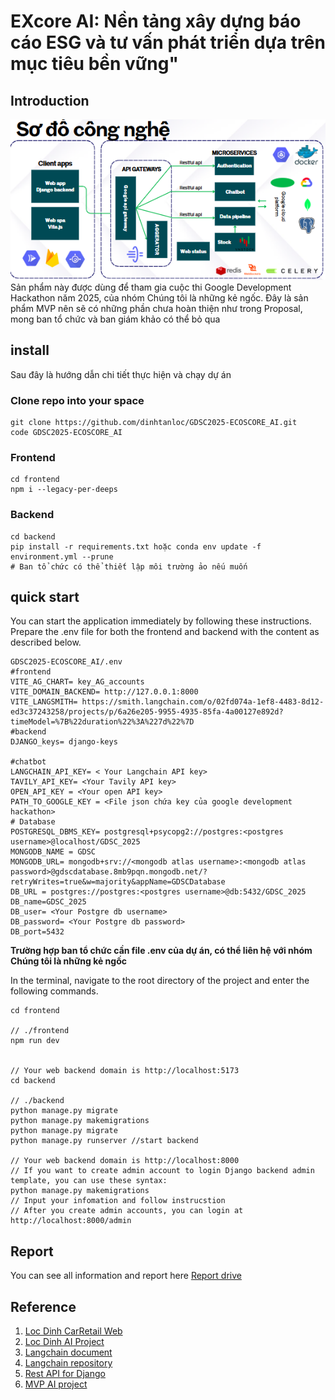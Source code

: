 # EXcore AI: Nền tảng xây dựng báo cáo ESG và tư vấn phát triển dựa trên mục tiêu bền vững"
## Introduction
![The project's web diagram and accompanying technologies.](images/project.png)
Sản phẩm này được dùng để tham gia cuộc thi Google Development Hackathon năm 2025, của nhóm Chúng tôi là những kẻ ngốc. Đây là sản phẩm MVP nên sẽ có những phần chưa hoàn thiện như trong Proposal, mong ban tổ chức và ban giám khảo có thể bỏ qua
## install
Sau đây là hướng dẫn chi tiết thực hiện và chạy dự án
### Clone repo into your space
```
git clone https://github.com/dinhtanloc/GDSC2025-ECOSCORE_AI.git
code GDSC2025-ECOSCORE_AI
```
### Frontend
```
cd frontend
npm i --legacy-per-deeps
```

### Backend
```
cd backend
pip install -r requirements.txt hoặc conda env update -f environment.yml --prune
# Ban tổ chức có thể thiết lập môi trường ảo nếu muốn

```

## quick start
You can start the application immediately by following these instructions.
Prepare the .env file for both the frontend and backend with the content as described below.
```
GDSC2025-ECOSCORE_AI/.env
#frontend
VITE_AG_CHART= key_AG_accounts
VITE_DOMAIN_BACKEND= http://127.0.0.1:8000
VITE_LANGSMITH= https://smith.langchain.com/o/02fd074a-1ef8-4483-8d12-ed3c37243258/projects/p/6a26e205-9955-4935-85fa-4a00127e892d?timeModel=%7B%22duration%22%3A%227d%22%7D
#backend
DJANGO_keys= django-keys

#chatbot
LANGCHAIN_API_KEY= < Your Langchain API key>
TAVILY_API_KEY= <Your Tavily API key>
OPEN_API_KEY = <Your open API key>
PATH_TO_GOOGLE_KEY = <File json chứa key của google development hackathon>
# Database
POSTGRESQL_DBMS_KEY= postgresql+psycopg2://postgres:<postgres username>@localhost/GDSC_2025
MONGODB_NAME = GDSC
MONGODB_URL= mongodb+srv://<mongodb atlas username>:<mongodb atlas password>@gdscdatabase.8mb9pqn.mongodb.net/?retryWrites=true&w=majority&appName=GDSCDatabase
DB_URL = postgres://postgres:<postgres username>@db:5432/GDSC_2025
DB_name=GDSC_2025
DB_user= <Your Postgre db username>
DB_password= <Your Postgre db password>
DB_port=5432

```
**Trường hợp ban tổ chức cần file .env của dự án, có thể liên hệ với nhóm Chúng tôi là những kẻ ngốc**


In the terminal, navigate to the root directory of the project and enter the following commands.

```
cd frontend

// ./frontend
npm run dev


// Your web backend domain is http://localhost:5173
cd backend

// ./backend
python manage.py migrate
python manage.py makemigrations
python manage.py migrate
python manage.py runserver //start backend

// Your web backend domain is http://localhost:8000
// If you want to create admin account to login Django backend admin template, you can use these syntax:
python manage.py makemigrations
// Input your infomation and follow instrucstion
// After you create admin accounts, you can login at http://localhost:8000/admin
```

## Report
You can see all information and report here [Report drive](https://drive.google.com/drive/folders/1grdqHzFVNXND2bPqbYF-Ff7zN9umYv5q?usp=drive_link)

## Reference
1. [Loc Dinh CarRetail Web](https://github.com/dinhtanloc/hw_web_development/tree/main)
2. [Loc Dinh AI Project](https://github.com/dinhtanloc/AI_project_final.git)
3. [Langchain document](https://www.langchain.com/)
4. [Langchain repository](https://github.com/langchain-ai/langchain)
5. [Rest API for Django](https://github.com/encode/django-rest-framework)
6. [MVP AI project](https://github.com/dinhtanloc/Stock-forecast-app-streamlit)